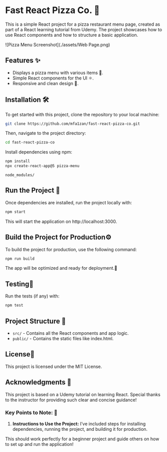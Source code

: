 # Fast React Pizza Co. 🍕

This is a simple React project for a pizza restaurant menu page, created as part of a React learning tutorial from Udemy. The project showcases how to use React components and how to structure a basic application.

![Pizza Menu Screenshot](./assets/Web Page.png)

## Features ✨

- Displays a pizza menu with various items 🍕.
- Simple React components for the UI ⚛️.
- Responsive and clean design 📱.

## Installation 🛠️

To get started with this project, clone the repository to your local machine:

```bash
git clone https://github.com/mfa1zan/fast-react-pizza-co.git
```

Then, navigate to the project directory:

```bash
cd fast-react-pizza-co
```

Install dependencies using npm:

```bash
npm install
npx create-react-app@5 pizza-menu
```


```
node_modules/
```

## Run the Project 🚀
Once dependencies are installed, run the project locally with:

```bash
npm start
```

This will start the application on http://localhost:3000.

## Build the Project for Production⚙️
To build the project for production, use the following command:

```bash
npm run build
```

The app will be optimized and ready for deployment.🔧

## Testing🧪
Run the tests (if any) with:

```bash
npm test
```

## Project Structure 📂

- `src/` - Contains all the React components and app logic.
- `public/` - Contains the static files like index.html.

## License📝
This project is licensed under the MIT License.

## Acknowledgments 🙏
This project is based on a Udemy tutorial on learning React. Special thanks to the instructor for providing such clear and concise guidance!

### Key Points to Note: 📌
1. **Instructions to Use the Project:** I’ve included steps for installing dependencies, running the project, and building it for production.

This should work perfectly for a beginner project and guide others on how to set up and run the application!
